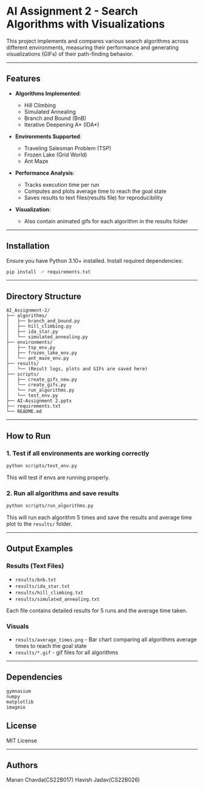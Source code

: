 # AI Assignment 2 - Search Algorithms with Visualizations

This project implements and compares various search algorithms across different environments, measuring their performance and generating visualizations (GIFs) of their path-finding behavior.

---

## Features

- **Algorithms Implemented**:
  - Hill Climbing
  - Simulated Annealing
  - Branch and Bound (BnB)
  - Iterative Deepening A* (IDA*)

- **Environments Supported**:
  - Traveling Salesman Problem (TSP)
  - Frozen Lake (Grid World)
  - Ant Maze

- **Performance Analysis**:
  - Tracks execution time per run
  - Computes and plots average time to reach the goal state
  - Saves results to text files(results file) for reproducibility

- **Visualization**:
  - Also contain animated gifs for each algorithm in the results folder

---

## Installation

Ensure you have Python 3.10+ installed. Install required dependencies:

```bash
pip install -r requirements.txt
```

---

## Directory Structure

```
AI_Assignment-2/
├── algorithms/
│   ├── branch_and_bound.py
│   ├── hill_climbing.py
│   ├── ida_star.py
│   └── simulated_annealing.py
├── environments/
│   ├── tsp_env.py
│   ├── frozen_lake_env.py
│   └── ant_maze_env.py
├── results/
│   └── (Result logs, plots and GIFs are saved here)
├── scripts/
│   ├── create_gifs_new.py
│   └── create_gifs.py
│   └── run_algorithms.py
│   └── test_env.py
├── AI-Assignment 2.pptx
├── requirements.txt
└── README.md
```

---

## How to Run

### 1. Test if all environments are working correctly

```bash
python scripts/test_env.py
```
This will test if envs are running properly.

### 2. Run all algorithms and save results

```bash
python scripts/run_algorithms.py
```
This will run each algorithm 5 times and save the results and average time plot to the `results/` folder.

---

## Output Examples

### Results (Text Files)

- `results/bnb.txt`
- `results/ida_star.txt`
- `results/hill_climbing.txt`
- `results/simulated_annealing.txt`

Each file contains detailed results for 5 runs and the average time taken.

### Visuals

- `results/average_times.png` - Bar chart comparing all algorithms average times to reach the goal state
- `results/*.gif` - gif files for all algorithms
---

## Dependencies

```
gymnasium
numpy
matplotlib
imageio
```

## License
MIT License

---

## Authors
Manan Chavda(CS22B017)
Havish Jadav(CS22B026)


